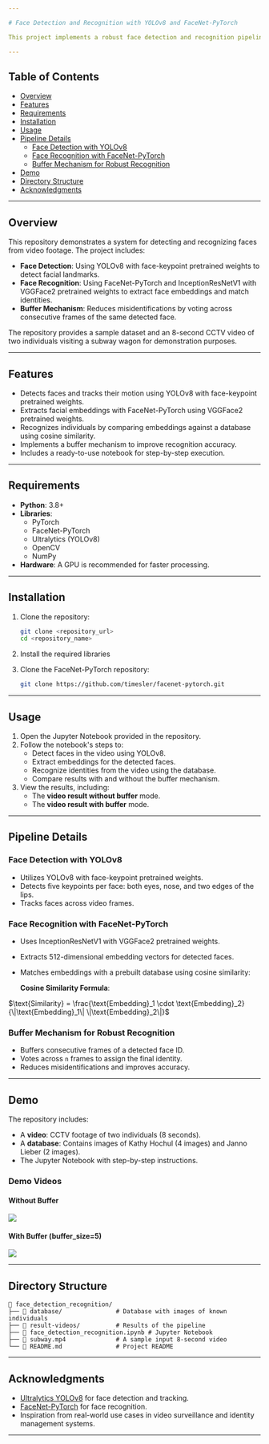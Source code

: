 ```yaml
---  

# Face Detection and Recognition with YOLOv8 and FaceNet-PyTorch  

This project implements a robust face detection and recognition pipeline using YOLOv8 for face-keypoint detection and the FaceNet-PyTorch library for face recognition. The system identifies individuals in a video using pre-recorded images in a database. Additionally, it uses a buffer mechanism to improve recognition accuracy by voting across consecutive frames.  

---  
```


## Table of Contents  
- [Overview](#overview)  
- [Features](#features)  
- [Requirements](#requirements)  
- [Installation](#installation)  
- [Usage](#usage)  
- [Pipeline Details](#pipeline-details)  
  - [Face Detection with YOLOv8](#face-detection-with-yolov8)  
  - [Face Recognition with FaceNet-PyTorch](#face-recognition-with-facenet-pytorch)  
  - [Buffer Mechanism for Robust Recognition](#buffer-mechanism-for-robust-recognition)  
- [Demo](#demo)  
- [Directory Structure](#directory-structure)  
- [Acknowledgments](#acknowledgments)  

---  

## Overview  
This repository demonstrates a system for detecting and recognizing faces from video footage. The project includes:  
- **Face Detection**: Using YOLOv8 with face-keypoint pretrained weights to detect facial landmarks.  
- **Face Recognition**: Using FaceNet-PyTorch and InceptionResNetV1 with VGGFace2 pretrained weights to extract face embeddings and match identities.  
- **Buffer Mechanism**: Reduces misidentifications by voting across consecutive frames of the same detected face.  

The repository provides a sample dataset and an 8-second CCTV video of two individuals visiting a subway wagon for demonstration purposes.  

---  

## Features  
- Detects faces and tracks their motion using YOLOv8 with face-keypoint pretrained weights.  
- Extracts facial embeddings with FaceNet-PyTorch using VGGFace2 pretrained weights.  
- Recognizes individuals by comparing embeddings against a database using cosine similarity.  
- Implements a buffer mechanism to improve recognition accuracy.  
- Includes a ready-to-use notebook for step-by-step execution.  

---  

## Requirements  
- **Python**: 3.8+  
- **Libraries**:  
  - PyTorch  
  - FaceNet-PyTorch  
  - Ultralytics (YOLOv8)  
  - OpenCV  
  - NumPy  
- **Hardware**: A GPU is recommended for faster processing.  

---  

## Installation  
1. Clone the repository:  
   ```bash  
   git clone <repository_url>  
   cd <repository_name>  
   ```  
2. Install the required libraries

3. Clone the FaceNet-PyTorch repository:  
   ```bash  
   git clone https://github.com/timesler/facenet-pytorch.git  
   ```  

---  

## Usage  
1. Open the Jupyter Notebook provided in the repository.  
2. Follow the notebook's steps to:  
   - Detect faces in the video using YOLOv8.  
   - Extract embeddings for the detected faces.  
   - Recognize identities from the video using the database.  
   - Compare results with and without the buffer mechanism.  
3. View the results, including:  
   - The **video result without buffer** mode.  
   - The **video result with buffer** mode.  

---  

## Pipeline Details  

### Face Detection with YOLOv8  
- Utilizes YOLOv8 with face-keypoint pretrained weights.  
- Detects five keypoints per face: both eyes, nose, and two edges of the lips.  
- Tracks faces across video frames.  

### Face Recognition with FaceNet-PyTorch  
- Uses InceptionResNetV1 with VGGFace2 pretrained weights.  
- Extracts 512-dimensional embedding vectors for detected faces.  
- Matches embeddings with a prebuilt database using cosine similarity:  

  **Cosine Similarity Formula**:  

$\text{Similarity} = \frac{\text{Embedding}_1 \cdot \text{Embedding}_2}{\|\text{Embedding}_1\| \|\text{Embedding}_2\|}$


### Buffer Mechanism for Robust Recognition  
- Buffers consecutive frames of a detected face ID.  
- Votes across `n` frames to assign the final identity.  
- Reduces misidentifications and improves accuracy.  

---  

## Demo  
The repository includes:  
- A **video**: CCTV footage of two individuals (8 seconds).  
- A **database**: Contains images of Kathy Hochul (4 images) and Janno Lieber (2 images).  
- The Jupyter Notebook with step-by-step instructions.  

### Demo Videos  

#### Without Buffer  
![](https://github.com/erfan-mtzv/Face-Detection-and-Recognition-with-YOLOv8-and-FaceNet-PyTorch/blob/main/result-videos/without-buffer-result.gif)

#### With Buffer (buffer_size=5)
![](https://github.com/erfan-mtzv/Face-Detection-and-Recognition-with-YOLOv8-and-FaceNet-PyTorch/blob/main/result-videos/buffer-result.gif)


---  

## Directory Structure  
```  
📁 face_detection_recognition/  
├── 📂 database/               # Database with images of known individuals  
├── 📂 result-videos/          # Results of the pipeline  
├── 📄 face_detection_recognition.ipynb # Jupyter Notebook  
├── 📄 subway.mp4              # A sample input 8-second video  
└── 📜 README.md               # Project README  
```  

---  

## Acknowledgments  
- [Ultralytics YOLOv8](https://github.com/ultralytics/ultralytics) for face detection and tracking.  
- [FaceNet-PyTorch](https://github.com/timesler/facenet-pytorch) for face recognition.  
- Inspiration from real-world use cases in video surveillance and identity management systems.  

---  
